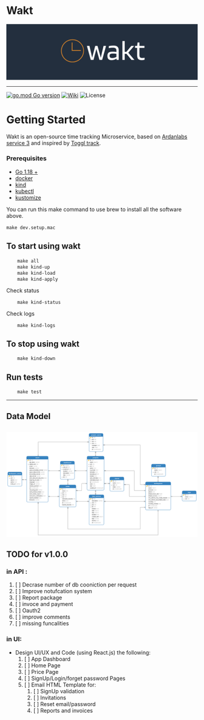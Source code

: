 # Wakt
![](wakt.png)

----
[![go.mod Go version](https://img.shields.io/github/go-mod/go-version/AhmedShaef/wakt)](https://github.com/AhmedShaef/wakt)
[![Wiki](https://img.shields.io/badge/wiki-wakt-blue.svg)](https://github.com/AhmedShaef/wakt/wiki)
![License](https://img.shields.io/badge/license-GNU%3A%20General%20Public%20License-blue.svg)

# Getting Started
Wakt is an open-source time tracking Microservice, based on [Ardanlabs service 3](https://github.com/ardanlabs/service) and inspired by [Toggl track](https://toggl.com/track/).
### Prerequisites

* [Go 1.18 +](https://golang.org/doc/install)
* [docker](https://www.docker.com/community-edition)
* [kind](https://kind.sigs.k8s.io/docs/user/quick-start/)
* [kubectl](https://kubernetes.io/docs/tasks/tools/)
* [kustomize](https://kubectl.docs.kubernetes.io/installation/kustomize/)

You can run this make command to use brew to install all the software above.
```shell
make dev.setup.mac
```
## To start using wakt
```shell
    make all
    make kind-up
    make kind-load
    make kind-apply
```    
Check status
```shell
    make kind-status 
```
Check logs
```shell
    make kind-logs
```
## To stop using wakt
```shell
    make kind-down
```
## Run tests
```shell
    make test
```
----
## Data Model
![](data-model.png)
----
## TODO for v1.0.0
### in API :
1. [ ] Decrase number of db cooniction per request
2. [ ] Improve notufcation system
3. [ ] Report package
4. [ ] invoce and payment
5. [ ] Oauth2
6. [ ] improve comments
7. [ ] missing funcalities

### in UI:
* Design UI/UX and Code (using React.js) the following:
  1. [ ] App Dashboard
  2. [ ] Home Page
  3. [ ] Price Page
  4. [ ] SignUp/Login/forget password Pages
  5. [ ] Email HTML Template for:
     1. [ ] SignUp validation
     2. [ ] Invitations
     3. [ ] Reset email/password
     4. [ ] Reports and invoices
